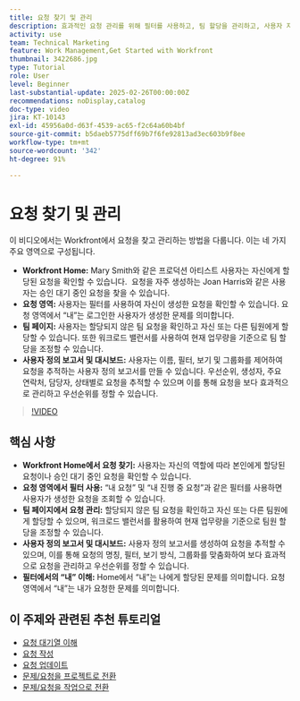 ```yaml
---
title: 요청 찾기 및 관리
description: 효과적인 요청 관리를 위해 필터를 사용하고, 팀 할당을 관리하고, 사용자 지정 보고서 및 대시보드를 만들고, 다양한 컨텍스트에서 _my_의 의미를 명확히 하는 방법을 알아봅니다.
activity: use
team: Technical Marketing
feature: Work Management,Get Started with Workfront
thumbnail: 3422686.jpg
type: Tutorial
role: User
level: Beginner
last-substantial-update: 2025-02-26T00:00:00Z
recommendations: noDisplay,catalog
doc-type: video
jira: KT-10143
exl-id: 45956a0d-d63f-4539-ac65-f2c64a60b4bf
source-git-commit: b5daeb5775dff69b7f6fe92813ad3ec603b9f8ee
workflow-type: tm+mt
source-wordcount: '342'
ht-degree: 91%

---
```


# 요청 찾기 및 관리

이 비디오에서는 Workfront에서 요청을 찾고 관리하는 방법을 다룹니다. 이는 네 가지 주요 영역으로 구성됩니다.

* **Workfront Home:** Mary Smith와 같은 프로덕션 아티스트 사용자는 자신에게 할당된 요청을 확인할 수 있습니다. &#x200B; 요청을 자주 생성하는 Joan Harris와 같은 사용자는 승인 대기 중인 요청을 찾을 수 있습니다. &#x200B;
* **요청 영역:** 사용자는 필터를 사용하여 자신이 생성한 요청을 확인할 수 있습니다. 요청 영역에서 “내”는 로그인한 사용자가 생성한 문제를 의미합니다. &#x200B;
* **팀 페이지:** 사용자는 할당되지 않은 팀 요청을 확인하고 자신 또는 다른 팀원에게 할당할 수 있습니다. 또한 워크로드 밸런서를 사용하여 현재 업무량을 기준으로 팀 할당을 조정할 수 있습니다. &#x200B;
* **사용자 정의 보고서 및 대시보드:** 사용자는 이름, 필터, 보기 및 그룹화를 제어하여 요청을 추적하는 사용자 정의 보고서를 만들 수 있습니다. 우선순위, 생성자, 주요 연락처, 담당자, 상태별로 요청을 추적할 수 있으며 이를 통해 요청을 보다 효과적으로 관리하고 우선순위를 정할 수 있습니다. &#x200B;


>[!VIDEO](https://video.tv.adobe.com/v/3422686/?quality=12&learn=on&enablevpops)

## 핵심 사항

* **Workfront Home에서 요청 찾기:** 사용자는 자신의 역할에 따라 본인에게 할당된 요청이나 승인 대기 중인 요청을 확인할 수 있습니다. &#x200B;
* **요청 영역에서 필터 사용:** “내 요청” 및 “내 진행 중 요청”과 같은 필터를 사용하면 사용자가 생성한 요청을 조회할 수 있습니다. &#x200B;
* **팀 페이지에서 요청 관리:** 할당되지 않은 팀 요청을 확인하고 자신 또는 다른 팀원에게 할당할 수 있으며, 워크로드 밸런서를 활용하여 현재 업무량을 기준으로 팀원 할당을 조정할 수 있습니다. &#x200B;
* **사용자 정의 보고서 및 대시보드:** 사용자 정의 보고서를 생성하여 요청을 추적할 수 있으며, 이를 통해 요청의 명칭, 필터, 보기 방식, 그룹화를 맞춤화하여 보다 효과적으로 요청을 관리하고 우선순위를 정할 수 있습니다. &#x200B;
* **필터에서의 “내” 이해:** Home에서 “내”는 나에게 할당된 문제를 의미합니다. 요청 영역에서 “내”는 내가 요청한 문제를 의미합니다. &#x200B;


## 이 주제와 관련된 추천 튜토리얼

* [요청 대기열 이해](/help/manage-work/request-queues/understand-request-queues.md)
* [요청 작성](/help/manage-work/issues-requests/make-a-request.md)
* [요청 업데이트](/help/manage-work/issues-requests/update-a-request.md)
* [문제/요청을 프로젝트로 전환](/help/manage-work/issues-requests/create-a-project-from-a-request.md)
* [문제/요청을 작업으로 전환](/help/manage-work/issues-requests/convert-issues-to-other-work-items.md)

